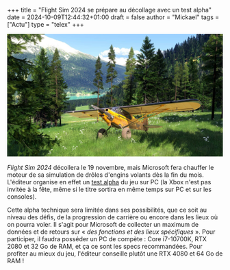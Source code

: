 +++
title = "Flight Sim 2024 se prépare au décollage avec un test alpha"
date = 2024-10-09T12:44:32+01:00
draft = false
author = "Mickael"
tags = ["Actu"]
type = "telex"
+++

![Flight Sim 2024](flight-sim-2024.jpg "")

*Flight Sim 2024* décollera le 19 novembre, mais Microsoft fera chauffer le moteur de sa simulation de drôles d'engins volants dès la fin du mois. L'éditeur organise en effet un [test alpha](https://www.flightsimulator.com/join-us-for-the-microsoft-flight-simulator-technical-alpha-in-october/) du jeu sur PC (la Xbox n'est pas invitée à la fête, même si le titre sortira en même temps sur PC et sur les consoles).

Cette alpha technique sera limitée dans ses possibilités, que ce soit au niveau des défis, de la progression de carrière ou encore dans les lieux où on pourra voler. Il s'agit pour Microsoft de collecter un maximum de données et de retours sur « *des fonctions et des lieux spécifiques* ». Pour participer, il faudra posséder un PC de compète : Core i7-10700K, RTX 2080 et 32 Go de RAM, et ça ce sont les specs recommandées. Pour profiter au mieux du jeu, l'éditeur conseille plutôt une RTX 4080 et 64 Go de RAM !